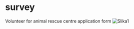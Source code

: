 # survey
Volunteer for animal rescue centre application form
![Slika1](https://user-images.githubusercontent.com/87619404/129179916-3907978e-2de6-4241-b5c3-ac0f323ef74b.png)
